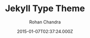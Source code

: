 ---
title: Jekyll Type Theme
github: https://github.com/rohanchandra/type-theme
demo: https://rohanchandra.github.io/type-theme/
author: Rohan Chandra
ssg:
  - Jekyll
cms:
  - No Cms
date: 2015-01-07T02:37:24.000Z
github_branch: master
description: >-
  A free and open-source Jekyll theme with responsive design. Great for blogs
  and easy to customize.
stale: true
---